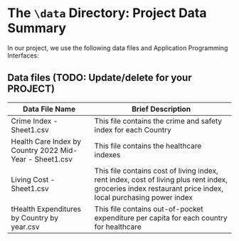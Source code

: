 # The `\data` Directory: Project Data Summary

In our project, we use the following data files and Application Programming Interfaces:

## Data files (TODO: Update/delete for your PROJECT)
|Data File Name | Brief Description|
|---------------| -----------------|
|Crime Index - Sheet1.csv | This file contains the crime and safety index for each Country
|Health Care Index by Country 2022 Mid-Year - Sheet1.csv | This file contains the healthcare indexes
|Living Cost - Sheet1.csv | This file contains cost of living index,	rent index,	cost of living plus rent index,	groceries index	restaurant price index,	local purchasing power index
|tHealth Expenditures by Country by year.csv| This file contains out-of-pocket expenditure per capita for each country for healthcare
